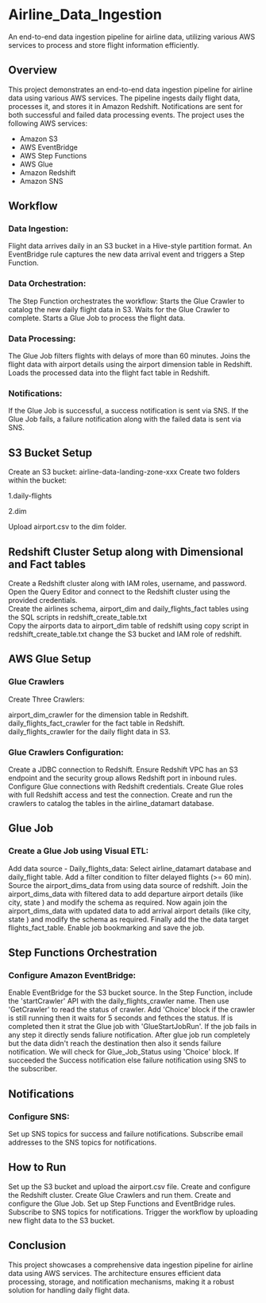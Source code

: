 # Airline_Data_Ingestion
An end-to-end data ingestion pipeline for airline data, utilizing various AWS services to process and store flight information efficiently.

## Overview
This project demonstrates an end-to-end data ingestion pipeline for airline data using various AWS services. The pipeline ingests daily flight data, processes it, and stores it in Amazon Redshift. Notifications are sent for both successful and failed data processing events. The project uses the following AWS services:

* Amazon S3
* AWS EventBridge
* AWS Step Functions
* AWS Glue
* Amazon Redshift
* Amazon SNS

## Workflow
### Data Ingestion:

Flight data arrives daily in an S3 bucket in a Hive-style partition format.
An EventBridge rule captures the new data arrival event and triggers a Step Function.

### Data Orchestration:

The Step Function orchestrates the workflow:
Starts the Glue Crawler to catalog the new daily flight data in S3.
Waits for the Glue Crawler to complete.
Starts a Glue Job to process the flight data.

### Data Processing:

The Glue Job filters flights with delays of more than 60 minutes.
Joins the flight data with airport details using the airport dimension table in Redshift.
Loads the processed data into the flight fact table in Redshift.

### Notifications:

If the Glue Job is successful, a success notification is sent via SNS.
If the Glue Job fails, a failure notification along with the failed data is sent via SNS.

## S3 Bucket Setup
Create an S3 bucket: airline-data-landing-zone-xxx
Create two folders within the bucket:  

1.daily-flights  

2.dim  

Upload airport.csv to the dim folder.

## Redshift Cluster Setup along with Dimensional and Fact tables
Create a Redshift cluster along with IAM roles, username, and password. <br>
Open the Query Editor and connect to the Redshift cluster using the provided credentials. <br>
Create the airlines schema, airport_dim and daily_flights_fact tables using the SQL scripts in redshift_create_table.txt <br>
Copy the airports data to airport_dim table of redshift using copy script in redshift_create_table.txt change the S3 bucket and IAM role of redshift.

## AWS Glue Setup
### Glue Crawlers
Create Three Crawlers:

airport_dim_crawler for the dimension table in Redshift.  
daily_flights_fact_crawler for the fact table in Redshift.  
daily_flights_crawler for the daily flight data in S3.  

### Glue Crawlers Configuration:
Create a JDBC connection to Redshift.
Ensure Redshift VPC has an S3 endpoint and the security group allows Redshift port in inbound rules.
Configure Glue connections with Redshift credentials.
Create Glue roles with full Redshift access and test the connection.
Create and run the crawlers to catalog the tables in the airline_datamart database.

## Glue Job
### Create a Glue Job using Visual ETL:
Add data source - Daily_flights_data: Select airline_datamart database and daily_flight table.
Add a filter condition to filter delayed flights (>= 60 min).
Source the airport_dims_data from using data source of redshift.
Join the airport_dims_data with filtered data to add departure airport details (like city, state ) and modify the schema as required.
Now again join the airport_dims_data with updated data to add arrival airport details (like city, state ) and modify the schema as required.
Finally add the the data target flights_fact_table.
Enable job bookmarking and save the job.

## Step Functions Orchestration
### Configure Amazon EventBridge:
Enable EventBridge for the S3 bucket source.
In the Step Function, include the 'startCrawler' API with the daily_flights_crawler name.
Then use 'GetCrawler' to read the status of crawler.
Add 'Choice' block if the crawler is still running then it waits for 5 seconds and fethces the status. If is completed then it strat the Glue job with 'GlueStartJobRun'.
If the job fails in any step it directly sends faliure notification. After glue job run completely but the data didn't reach the destination then also it sends failure notification.
We will check for Glue_Job_Status using 'Choice' block. If succeeded the Success notification else failure notification using SNS to the subscriber.

## Notifications
### Configure SNS:
Set up SNS topics for success and failure notifications.
Subscribe email addresses to the SNS topics for notifications.

## How to Run
Set up the S3 bucket and upload the airport.csv file.
Create and configure the Redshift cluster.
Create Glue Crawlers and run them.
Create and configure the Glue Job.
Set up Step Functions and EventBridge rules.
Subscribe to SNS topics for notifications.
Trigger the workflow by uploading new flight data to the S3 bucket.

## Conclusion
This project showcases a comprehensive data ingestion pipeline for airline data using AWS services. The architecture ensures efficient data processing, storage, and notification mechanisms, making it a robust solution for handling daily flight data.



